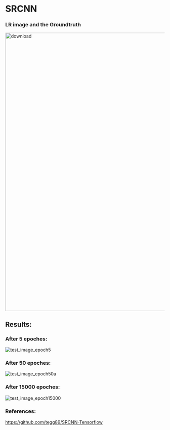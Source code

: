 # SRCNN

### LR image and the Groundtruth
<img width="880" alt="download" src="https://user-images.githubusercontent.com/32909287/31879907-c8f2543c-b7d6-11e7-99a6-ac729bf1e9fd.png">

## Results:
### After 5 epoches:
![test_image_epoch5](https://user-images.githubusercontent.com/32909287/31880140-8e3b7890-b7d7-11e7-91c7-675d64abb00d.png)

### After 50 epoches:
![test_image_epoch50a](https://user-images.githubusercontent.com/32909287/31880141-8e586626-b7d7-11e7-8d42-3e196ceb812b.png)

### After 15000 epoches:
![test_image_epoch15000](https://user-images.githubusercontent.com/32909287/31880142-8e747f00-b7d7-11e7-8740-9d277525624c.png)


### References:

https://github.com/tegg89/SRCNN-Tensorflow
